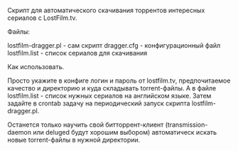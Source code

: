 Скрипт для автоматического скачивания торрентов интересных сериалов с LostFilm.tv.

Файлы:

lostfilm-dragger.pl - сам скрипт
dragger.cfg - конфигурационный файл
lostfilm.list - список сериалов для скачивания

Как использовать.

Просто укажите в конфиге логин и пароль от lostfilm.tv, предпочитаемое качество и директорию и куда складывать torrent-файлы. А в файле lostfilm.list - список нужных сериалов на английском языке. Затем задайте в crontab задачу на периодический запуск скрипта lostfilm-dragger.pl.

Останется только научить свой битторрент-клиент (transmission-daemon или deluged будут хорошим выбором) автоматическ искать новые torrent-файлы в нужной директории.
